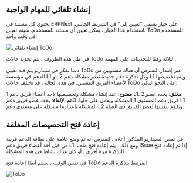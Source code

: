 ## إنشاء تلقائي للمهام الواجبة

يحتوي كل مستند في ERPNext على خيار يسمى "تعيين إلى" في الشريط الجانبي. باستخدام هذا الخيار ، يمكن تعيين أي مستند للمستخدم. سيتم تعيين ToDo للمستخدم في وقت واحد.

![إنشاء تلقائي ToDo](https://docs.erpnext.com/files/using-todo-auto-assign-1.gif)

في ظل هذه الظروف ، يتم تحديد حالات ToDo الثلاثة وفقًا للتحديثات على المهمة.

دعنا نفكر في سيناريو يتم فيه تعيين ToDo عبر إصدار. لنفترض أن هناك مستويين من الدعم في مؤسسة L1 و L2 وكل تذكرة دعم جديدة تعتبر مشكلة دعم L1 ويتم تخصيصها لأعضاء الفريق المعنيين. في هذه الحالة ، قد تختلف حالات ToDo على النحو التالي:

1.**مفتوح**: عند إنشاء مشكلة وتخصيصها لأحد أعضاء فريق دعم L1.
2.**مغلق**: يحدد عضو فريق دعم المستوى 1 المشكلة ويعمل على حلها.
3.**تم الإلغاء**: يحدد عضو فريق دعم L1 المشكلة باعتبارها مشكلة على مستوى دعم L2 ويقوم بتعيينها لعضو الفريق ذي الصلة.

## إعادة فتح التخصيصات المغلقة

في نفس السيناريو المذكور أعلاه ، لنفترض أنه تم وضع علامة على بطاقة الدعم قريبة من قبل أحد أعضاء فريق دعم L1. ومع ذلك ، يتم إعادة فتح ملف ISsue إذا تم إعادة فتح التذكرة مرة أخرى ، أو كان هناك نشاط في هذه المشكلة

في نفس الوقت ، سيتم أيضًا إعادة فتح ToDo المرتبط بتذكرة الدعم.

![ToDo](https://docs.erpnext.com/files/using-to-do-6.png)